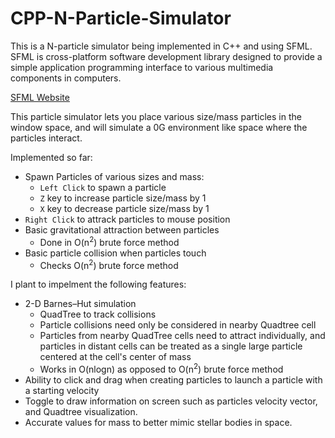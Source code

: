 # CPP-N-Particle-Simulator

This is a N-particle simulator being implemented in C++ and using SFML.
SFML is cross-platform software development library designed to provide a simple application programming interface to various multimedia components in computers.

[SFML Website](https://www.sfml-dev.org/)

This particle simulator lets you place various size/mass particles in the window space, and will simulate a 0G environment like space where the particles interact.

Implemented so far:
  * Spawn Particles of various sizes and mass:
    - `Left Click` to spawn a particle
    - `Z` key to increase particle size/mass by 1
    - `X` key to decrease particle size/mass by 1
  * `Right Click` to attrack particles to mouse position
  * Basic gravitational attraction between particles
    - Done in O(n<sup>2</sup>) brute force method
  * Basic particle collision when particles touch
    - Checks O(n<sup>2</sup>) brute force method


I plant to impelment the following features:
  * 2-D Barnes–Hut simulation
    - QuadTree to track collisions
    - Particle collisions need only be considered in nearby Quadtree cell
    - Particles from nearby QuadTree cells need to attract individually, and particles in distant cells can be treated as a single large particle centered at the cell's center of mass
    - Works in O(nlogn) as opposed to O(n<sup>2</sup>) brute force method
  * Ability to click and drag when creating particles to launch a particle with a starting velocity
  * Toggle to draw information on screen such as particles velocity vector, and Quadtree visualization.
  * Accurate values for mass to better mimic stellar bodies in space.

